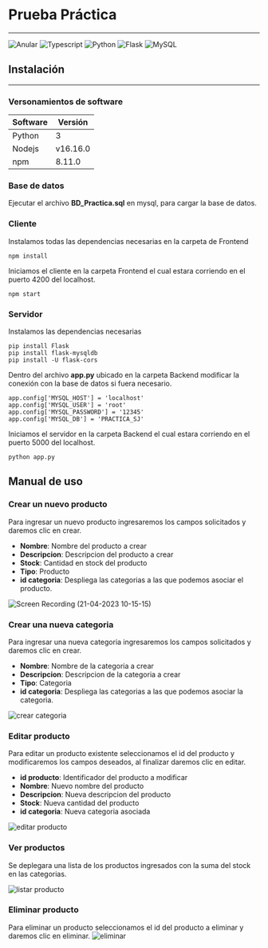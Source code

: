 # Prueba Práctica

--- 
![Anular](https://img.shields.io/badge/Angular-gray?style=flat-square&logo=angular)
![Typescript](https://img.shields.io/badge/Typescript-gray?style=flat-square&logo=typescript)
![Python](https://img.shields.io/badge/Python-gray?style=flat-square&logo=python)
![Flask](https://img.shields.io/badge/Flask-gray?style=flat-square&logo=flask)
![MySQL](https://img.shields.io/badge/MySQL-gray?style=flat-square&logo=mysql)

## Instalación
---

### Versonamientos de software
| Software | Versión |
|---|---|
| Python  | 3 |
| Nodejs  | v16.16.0  |
| npm | 8.11.0 |   

### Base de datos 

Ejecutar el archivo **BD_Practica.sql** en mysql, para cargar la base de datos.

### Cliente

Instalamos todas las dependencias necesarias en la carpeta de Frontend

```
npm install 
```

Iniciamos el cliente en la carpeta Frontend el cual estara corriendo en el puerto 4200 del localhost.

```
npm start
``` 

### Servidor 

Instalamos las dependencias necesarias
```
pip install Flask
pip install flask-mysqldb
pip install -U flask-cors
```

Dentro del archivo **app.py** ubicado en la carpeta Backend modificar la conexión con la base de datos si fuera necesario. 

```
app.config['MYSQL_HOST'] = 'localhost'
app.config['MYSQL_USER'] = 'root'
app.config['MYSQL_PASSWORD'] = '12345'
app.config['MYSQL_DB'] = 'PRACTICA_SJ'
```

Iniciamos el servidor en la carpeta Backend el cual estara corriendo en el puerto 5000 del localhost.

```
python app.py
``` 

## Manual de uso 

### Crear un nuevo producto 
Para ingresar un nuevo producto ingresaremos los campos solicitados y daremos clic en crear.

+ **Nombre**: Nombre del producto a crear
+ **Descripcion**: Descripcion del producto a crear
+ **Stock**: Cantidad en stock del producto
+ **Tipo**: Producto
+ **id categoria**: Despliega las categorias a las que podemos asociar el producto.

![Screen Recording (21-04-2023 10-15-15)](https://user-images.githubusercontent.com/45029403/233687367-ecc1674f-425c-4f3f-bfd5-ba46884593d2.gif) 

### Crear una nueva categoria
Para ingresar una nueva categoria ingresaremos los campos solicitados y daremos clic en crear.

+ **Nombre**: Nombre de la categoria a crear
+ **Descripcion**: Descripcion de la categoria a crear
+ **Tipo**: Categoria
+ **id categoria**: Despliega las categorias a las que podemos asociar la categoria.

![crear categoria](https://user-images.githubusercontent.com/45029403/233688482-83370ef5-3b47-412a-9484-c390dc71c1e6.gif)

### Editar producto 
Para editar un producto existente seleccionamos el id del producto y modificaremos los campos deseados, al finalizar daremos clic en editar. 

+ **id producto**: Identificador del producto a modificar
+ **Nombre**: Nuevo nombre del producto
+ **Descripcion**: Nueva descripcion del producto
+ **Stock**: Nueva cantidad del producto
+ **id categoria**: Nueva categoria asociada

![editar producto](https://user-images.githubusercontent.com/45029403/233689128-3192837b-1018-4aa5-b535-27b5e77d2ce3.gif)

### Ver productos
Se deplegara una lista de los productos ingresados con la suma del stock en las categorias. 

![listar producto](https://user-images.githubusercontent.com/45029403/233689825-552a3b92-ef42-4116-b664-88cde4b0d72b.gif)


### Eliminar producto
Para eliminar un producto seleccionamos el id del producto a eliminar y daremos clic en eliminar. 
![eliminar](https://user-images.githubusercontent.com/45029403/233690101-0cdf8ca5-f7f1-4a56-822f-7452916aad52.gif)







